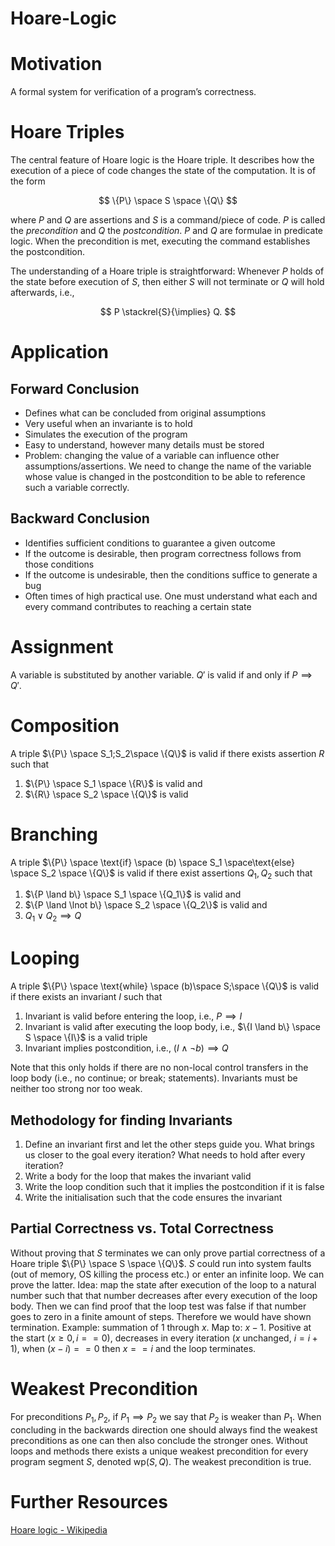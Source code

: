 # Hoare-Logic

# Motivation

A formal system for verification of a program’s correctness.

# Hoare Triples

The central feature of Hoare logic is the Hoare triple. It describes how the execution of a piece of code changes the state of the computation. It is of the form 

$$
\{P\} \space S \space \{Q\}
$$

where $P$ and $Q$ are assertions and $S$ is a command/piece of code. $P$ is called the *precondition* and $Q$ the *postcondition*. $P$ and $Q$ are formulae in predicate logic. When the precondition is met, executing the command establishes the postcondition.

The understanding of a Hoare triple is straightforward: Whenever $P$ holds of the state before execution of $S$, then either $S$ will not terminate or $Q$ will hold afterwards, i.e., 

$$
P \stackrel{S}{\implies}  Q.
$$

# Application

## Forward Conclusion

- Defines what can be concluded from original assumptions
- Very useful when an invariante is to hold
- Simulates the execution of the program
- Easy to understand, however many details must be stored
- Problem: changing the value of a variable can influence other assumptions/assertions. We need to change the name of the variable whose value is changed in the postcondition to be able to reference such a variable correctly.

## Backward Conclusion

- Identifies sufficient conditions to guarantee a given outcome
- If the outcome is desirable, then program correctness follows from those conditions
- If the outcome is undesirable, then the conditions suffice to generate a bug
- Often times of high practical use. One must understand what each and every command contributes to reaching a certain state

# Assignment

A variable is substituted by another variable. $Q'$ is valid if and only if $P \implies Q'.$

# Composition

A triple $\{P\} \space S_1;S_2\space \{Q\}$ is valid if there exists assertion $R$ such that

1. $\{P\} \space S_1 \space \{R\}$ is valid and
2. $\{R\} \space S_2 \space \{Q\}$ is valid

# Branching

A triple $\{P\} \space \text{if} \space (b) \space S_1 \space\text{else} \space S_2 \space \{Q\}$ is valid if there exist assertions $Q_1, Q_2$ such that

1. $\{P \land b\} \space S_1 \space \{Q_1\}$ is valid and
2. $\{P \land \lnot b\} \space S_2 \space \{Q_2\}$ is valid and
3. $Q_1 \lor Q_2 \implies Q$

# Looping

A triple $\{P\} \space \text{while} \space (b)\space  S;\space \{Q\}$ is valid if there exists an invariant $I$ such that

1. Invariant is valid before entering the loop, i.e., $P \implies I$
2. Invariant is valid after executing the loop body, i.e., $\{I \land b\} \space S \space \{I\}$ is a valid triple
3. Invariant implies postcondition, i.e., $(I \land \lnot b) \implies Q$

Note that this only holds if there are no non-local control transfers in the loop body (i.e., no continue; or break; statements). Invariants must be neither too strong nor too weak.

## Methodology for finding Invariants

1. Define an invariant first and let the other steps guide you. What brings us closer to the goal every iteration? What needs to hold after every iteration?
2. Write a body for the loop that makes the invariant valid
3. Write the loop condition such that it implies the postcondition if it is false
4. Write the initialisation such that the code ensures the invariant

## Partial Correctness vs. Total Correctness

Without proving that $S$ terminates we can only prove partial correctness of a Hoare triple $\{P\} \space S \space \{Q\}$. $S$ could run into system faults (out of memory, OS killing the process etc.) or enter an infinite loop. We can prove the latter. Idea: map the state after execution of the loop to a natural number such that that number decreases after every execution of the loop body. Then we can find proof that the loop test was $\text{false}$ if that number goes to zero in a finite amount of steps. Therefore we would have shown termination. Example: summation of 1 through $x$. Map to: $x - 1$. Positive at the start ($x \geq 0, i == 0$), decreases in every iteration ($x$ unchanged, $i = i + 1$), when $(x-i)==0$ then $x == i$ and the loop terminates.

# Weakest Precondition

For preconditions $P_1, P_2$, if $P_1 \implies P_2$ we say that $P_2$ is weaker than $P_1$. When concluding in the backwards direction one should always find the weakest preconditions as one can then also conclude the stronger ones. Without loops and methods there exists a unique weakest precondition for every program segment $S$, denoted $\text{wp}(S,Q)$. The weakest precondition is $\text{true}$.

# Further Resources

[Hoare logic - Wikipedia](https://en.wikipedia.org/wiki/Hoare_logic)